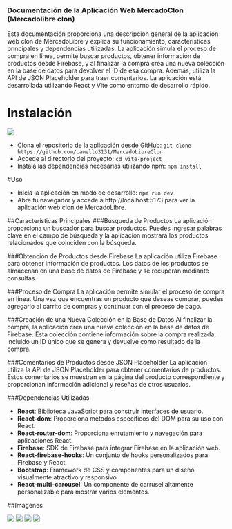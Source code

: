 ### Documentación de la Aplicación Web MercadoClon (Mercadolibre clon)

Esta documentación proporciona una descripción general de la aplicación web clon de MercadoLibre y explica su funcionamiento, características principales y dependencias utilizadas. La aplicación simula el proceso de compra en línea, permite buscar productos, obtener información de productos desde Firebase, y al finalizar la compra crea una nueva colección en la base de datos para devolver el ID de esa compra. Además, utiliza la API de JSON Placeholder para traer comentarios. La aplicación está desarrollada utilizando React y Vite como entorno de desarrollo rápido.


# Instalación

![](https://http2.mlstatic.com/static/org-img/homesnw/mercado-libre.png?v=2)

- Clona el repositorio de la aplicación desde GitHub:
	`git clone https://github.com/camello3131/MercadoLibreClon`
- Accede al directorio del proyecto:
	`cd vite-project`
- Instala las dependencias necesarias utilizando npm:
	`npm install`


#Uso

- Inicia la aplicación en modo de desarrollo:
	`npm run dev`
- Abre tu navegador y accede a http://localhost:5173 para ver la aplicación web clon de MercadoLibre.

##Características Principales
###Búsqueda de Productos
La aplicación proporciona un buscador para buscar productos. Puedes ingresar palabras clave en el campo de búsqueda y la aplicación mostrará los productos relacionados que coinciden con la búsqueda.

###Obtención de Productos desde Firebase
La aplicación utiliza Firebase para obtener información de productos. Los datos de los productos se almacenan en una base de datos de Firebase y se recuperan mediante consultas.

###Proceso de Compra
La aplicación permite simular el proceso de compra en línea. Una vez que encuentras un producto que deseas comprar, puedes agregarlo al carrito de compras y continuar con el proceso de pago.

###Creación de una Nueva Colección en la Base de Datos
Al finalizar la compra, la aplicación crea una nueva colección en la base de datos de Firebase. Esta colección contiene información sobre la compra realizada, incluido un ID único que se genera y devuelve como resultado de la compra.

###Comentarios de Productos desde JSON Placeholder
La aplicación utiliza la API de JSON Placeholder para obtener comentarios de productos. Estos comentarios se muestran en la página del producto correspondiente y proporcionan información adicional y reseñas de otros usuarios.

###Dependencias Utilizadas
- **React**:  Biblioteca JavaScript para construir interfaces de usuario.
- **React-dom**:  Proporciona métodos específicos del DOM para su uso con React.
- **React-router-dom**:  Proporciona enrutamiento y navegación para aplicaciones React.
- **Firebase**: SDK de Firebase para integrar Firebase en la aplicación web.
- **React-firebase-hooks**: Un conjunto de hooks personalizados para Firebase y React.
- **Bootstrap**:  Framework de CSS y componentes para un diseño visualmente atractivo y responsivo.
- **React-multi-carousel**: Un componente de carrusel altamente personalizable para mostrar varios elementos.



##Imagenes

![](https://ibb.co/N9wHqz7)
![](https://ibb.co/j5vBt7s)
![](https://ibb.co/B25tRgW)
![](https://ibb.co/Z21r3LG)

